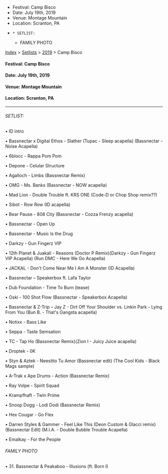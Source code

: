   * Festival: Camp Bisco
  * Date: July 19th, 2019
  * Venue: Montage Mountain
  * Location: Scranton, PA
  *     * SETLIST:
    * FAMILY PHOTO

[Index](https://www.reddit.com/r/bassnectar/wiki/index) >
[Setlists](https://www.reddit.com/r/bassnectar/wiki/interactive/setlists) >
[2019](https://www.reddit.com/r/bassnectar/wiki/interactive/setlists/2019) >
Camp Bisco

#### **Festival:** Camp Bisco

#### **Date:** July 19th, 2019

#### **Venue:** Montage Mountain

#### **Location:** Scranton, PA



* * *

###### SETLIST:

• ID intro

• Bassnectar x Digital Ethos - Slather (Tupac - Sleep acapella) (Bassnectar -
Noise Acapella)

• 6blocc - Rappa Pom Pom

• Depone - Celular Structure

• Agalloch - Limbs (Bassnectar Remix)

• OMG - Ms. Banks (Bassnectar - NOW acapella)

• Mad Lion - Double Trouble ft. KRS ONE (Code-D or Chop Shop remix??)

• Sibot - Row Row (ID acapella)

• Bear Pause - 808 City (Bassnectar - Cozza Frenzy acapella)

• Bassnectar - Open Up

• Bassnectar - Music Is the Drug

• Darkzy - Gun Fingerz VIP

• 12th Planet & Juakali - Reasons (Doctor P Remix)(Darkzy - Gun Fingerz VIP
Acapella) (Run DMC - Here We Go Acapella)

• JACKAL - Don't Come Near Me I Am A Monster (ID Acapella)

• Bassnectar – Speakerbox ft. Lafa Taylor

• Dub Foundation - Time To Burn (tease)

• Oski - 100 Shot Flow (Bassnectar - Speakerbox Acapella)

• Bassnectar & Z-Trip – Jay Z - Dirt Off Your Shoulder vs. Linkin Park - Lying
From You (Bun B. - That's Gangsta acapella)

• Notixx - Bass Like

• Seppa - Taste Semsation

• TC - Tap Ho (Bassnectar Remix)(Zion I - Juicy Juice acapella)

• Droptek - 0K

• Styn & Aztek - Neesitto Tu Amor (Bassnectar edit) (The Cool Kids - Black
Mags sample)

• A-Trak x Ape Drums - Action (Bassnectar Remix)

• Ray Volpe - Spirit Squad

• Krampfhaft - Twin Prime

• Snoop Dogg - Lodi Dodi (Bassnectar Remix)

• Hex Cougar - Go Flex

• Darren Styles & Gammer - Feel Like This (Deon Custom & Glacci remix)
(Bassnectar Edit) (M.I.A. - Double Bubble Trouble Acapella)

• Emalkay - For the People

###### FAMILY PHOTO

• 31. Bassnectar & Peakaboo - Illusions (ft. Born I)

